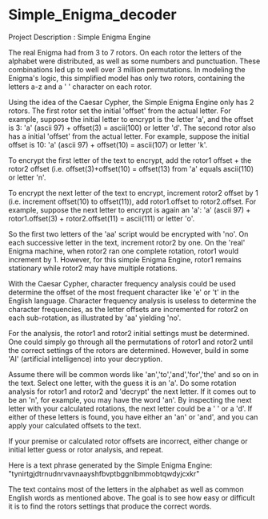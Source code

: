 # Simple_Enigma_decoder
Project Description : 
Simple Enigma Engine

The real Enigma had from 3 to 7 rotors.  On each rotor the letters of the alphabet were distributed, as well as some numbers and punctuation.  These combinations led up to well over 3 million permutations.  In modeling the Enigma's logic, this simplified model has only two rotors, containing the letters a-z and a ' ' character on each rotor.  

Using the idea of the Caesar Cypher, the Simple Enigma Engine only has 2 rotors.  The first rotor set the initial 'offset' from the actual letter.  For example, suppose the initial letter to encrypt is the letter 'a', and the offset is 3:  'a' (ascii 97) + offset(3) = ascii(100) or letter 'd'.  The second rotor also has a initial 'offset' from the actual letter.  For example, suppose the initial offset is 10:  'a' (ascii 97) + offset(10) = ascii(107) or letter 'k'.  

To encrypt the first letter of the text to encrypt, add the rotor1 offset + the rotor2 offset (i.e. offset(3)+offset(10) = offset(13) from 'a' equals ascii(110) or letter 'n'.  

To encrypt the next letter of the text to encrypt, increment rotor2 offset by 1 (i.e. increment offset(10) to offset(11)), add rotor1.offset to rotor2.offset.  For example, suppose the next letter to encrypt is again an 'a':  'a' (ascii 97) + rotor1.offset(3) + rotor2.offset(11) = ascii(111) or letter 'o'.

So the first two letters of the 'aa' script would be encrypted with 'no'.  On each successive letter in the text, increment rotor2 by one.  On the 'real' Enigma machine, when rotor2 ran one complete rotation, rotor1 would increment by 1.  However, for this simple Enigma Engine, rotor1 remains stationary while rotor2 may have multiple rotations.

With the Caesar Cypher, character frequency analysis could be used determine the offset of the most frequent character like 'e' or 't' in the English language.  Character frequency analysis is useless to determine the character frequencies, as the letter offsets are incremented for rotor2 on each sub-rotation, as illustrated by 'aa' yielding 'no'.
  
For the analysis, the rotor1 and rotor2 initial settings must be determined.  One could simply go through all the permutations of rotor1 and rotor2 until the correct settings of the rotors are determined.  However, build in some 'AI' (artificial intelligence) into your decryption.  

Assume there will be common words like 'an','to','and','for','the' and so on in the text.  Select one letter, with the guess it is an 'a'.  Do some rotation analysis for rotor1 and rotor2 and 'decrypt' the next letter.  If it comes out to be an 'n', for example, you may have the word 'an'.  By inspecting the next letter with your calculated rotations, the next letter could be a ' ' or a 'd'.  If either of these letters is found, you have either an 'an' or 'and', and you can apply your calculated offsets to the text.

If your premise or calculated rotor offsets are incorrect, either change or initial letter guess or rotor analysis, and repeat.  

Here is a text phrase generated by the Simple Enigma Engine:
"tynirtgjdtrnudnrvavnaayshfbvptbggnlbmmobtqwdyjcxkr"

The text contains most of the letters in the alphabet as well as common English words as mentioned above.  The goal is to see how easy or difficult it is to find the rotors settings that produce the correct words.
